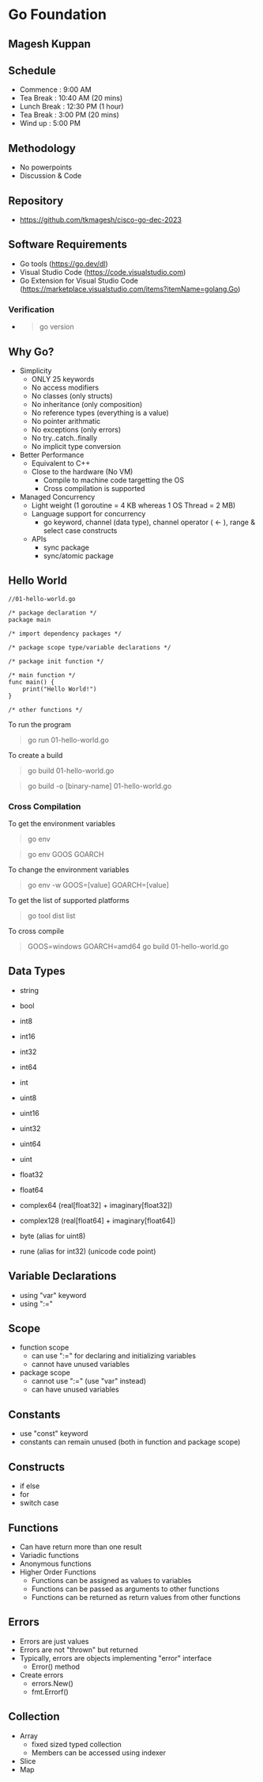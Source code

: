 # Go Foundation

## Magesh Kuppan

## Schedule
- Commence      : 9:00 AM
- Tea Break     : 10:40 AM (20 mins)
- Lunch Break   : 12:30 PM (1 hour)
- Tea Break     : 3:00 PM (20 mins)
- Wind up       : 5:00 PM

## Methodology
- No powerpoints
- Discussion & Code

## Repository
- https://github.com/tkmagesh/cisco-go-dec-2023

## Software Requirements
- Go tools (https://go.dev/dl)
- Visual Studio Code (https://code.visualstudio.com)
- Go Extension for Visual Studio Code (https://marketplace.visualstudio.com/items?itemName=golang.Go)
### Verification
- >go version

## Why Go?
- Simplicity
    - ONLY 25 keywords
    - No access modifiers
    - No classes (only structs)
    - No inheritance (only composition)
    - No reference types (everything is a value)
    - No pointer arithmatic
    - No exceptions (only errors)
    - No try..catch..finally
    - No implicit type conversion
- Better Performance
    - Equivalent to C++
    - Close to the hardware (No VM)
        - Compile to machine code targetting the OS
        - Cross compilation is supported 
- Managed Concurrency
    - Light weight (1 goroutine = 4 KB whereas 1 OS Thread = 2 MB)
    - Language support for concurrency
        - go keyword, channel (data type), channel operator ( <- ), range & select case constructs
    - APIs 
        - sync package
        - sync/atomic package

## Hello World

```
//01-hello-world.go

/* package declaration */
package main

/* import dependency packages */

/* package scope type/variable declarations */

/* package init function */

/* main function */
func main() {
	print("Hello World!")
}

/* other functions */
```
To run the program
> go run 01-hello-world.go

To create a build
> go build 01-hello-world.go

> go build -o [binary-name] 01-hello-world.go

### Cross Compilation
To get the environment variables
> go env

> go env GOOS GOARCH

To change the environment variables
> go env -w GOOS=[value] GOARCH=[value]

To get the list of supported platforms
> go tool dist list

To cross compile
> GOOS=windows GOARCH=amd64 go build 01-hello-world.go

## Data Types
- string
- bool

- int8
- int16
- int32
- int64
- int

- uint8
- uint16
- uint32
- uint64
- uint

- float32
- float64

- complex64 (real[float32] + imaginary[float32])
- complex128 (real[float64] + imaginary[float64])

- byte (alias for uint8)
- rune (alias for int32) (unicode code point)

## Variable Declarations
- using "var" keyword
- using ":="

## Scope
- function scope
    - can use ":=" for declaring and initializing variables
    - cannot have unused variables
- package scope
    - cannot use ":=" (use "var" instead)
    - can have unused variables

## Constants
- use "const" keyword
- constants can remain unused (both in function and package scope)

## Constructs
- if else
- for
- switch case

## Functions
- Can have return more than one result
- Variadic functions 
- Anonymous functions
- Higher Order Functions
    - Functions can be assigned as values to variables
    - Functions can be passed as arguments to other functions
    - Functions can be returned as return values from other functions

## Errors
- Errors are just values 
- Errors are not "thrown" but returned
- Typically, errors are objects implementing "error" interface
    - Error() method
- Create errors
    - errors.New()
    - fmt.Errorf()

## Collection
- Array
    - fixed sized typed collection
    - Members can be accessed using indexer
- Slice
- Map